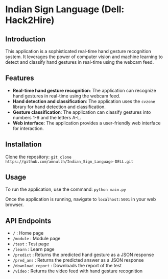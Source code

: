 # Indian Sign Language (Dell: Hack2Hire)

## Introduction

This application is a sophisticated real-time hand gesture recognition system. It leverages the power of computer vision and machine learning to detect and classify hand gestures in real-time using the webcam feed.

## Features

- **Real-time hand gesture recognition**: The application can recognize hand gestures in real-time using the webcam feed.
- **Hand detection and classification**: The application uses the `cvzone` library for hand detection and classification.
- **Gesture classification**: The application can classify gestures into numbers 1-9 and the letters A-L.
- **Web interface**: The application provides a user-friendly web interface for interaction.

## Installation

Clone the repository: `git clone https://github.com/amnullh/Indian_Sign_Language-DELL.git`

## Usage

To run the application, use the command: `python main.py`

Once the application is running, navigate to `localhost:5001` in your web browser.

## API Endpoints

- `/` : Home page
- `/module` : Module page
- `/test` : Test page
- `/learn` : Learn page
- `/predict` : Returns the predicted hand gesture as a JSON response
- `/pred_ans` : Returns the predicted answer as a JSON response
- `/download_report` : Downloads the report of the test
- `/video` : Returns the video feed with hand gesture recognition

